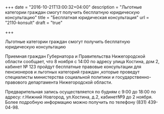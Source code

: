 +++
date = "2016-10-21T13:00:32+04:00"
description = "Льготные категории граждан смогут получить бесплатную юридическую консультацию"
title = "Бесплатная юридическая консультация"
url = "2110-konsult"
draft = "true"

+++

Льготные категории граждан смогут получить бесплатную юридическую консультацию

Приемная граждан Губернатора и Правительства Нижегородской области сообщает, что 8 ноября с 14:00 по адресу улица Костина, дом 2, кабинет № 123 пройдут бесплатные правовые консультации для пенсионеров и льготных категорий граждан ,которые проведут специалисты министерства социальной политики и государственно-правового департамента Нижегородской области.

Предварительная запись осуществляется по будням с 9:00 до 18:00 по адресу: г.Нижний Новгород, ул.Костина, д.2, кабинет№9 до 2 ноября. Более подробную информацию можно получить по телефону (831) 439-04-98.